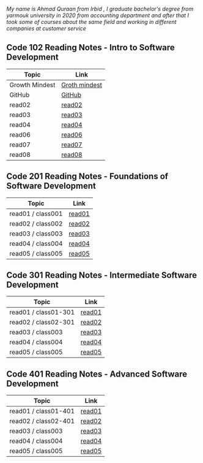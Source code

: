 *My name is Ahmad Quraan from Irbid , I graduate  bachelor's degree from yarmouk university in 2020 from accounting department and after that I took some of courses about the same field and working in different companies at customer service*


## Code 102 Reading Notes - Intro to Software Development

Topic          | Link
---------------|-----
Growth Mindest | [Groth mindest](https://ahmadquraan97.github.io/reading-notes/lab01)
GitHub         | [GitHub](https://ahmadquraan97.github.io/reading-notes/read01)
read02         | [read02](https://ahmadquraan97.github.io/reading-notes/read02)
read03         |[read03](https://ahmadquraan97.github.io/reading-notes/read03)
read04         |[read04](https://ahmadquraan97.github.io/reading-notes/read04)
read06         |[read06](https://ahmadquraan97.github.io/reading-notes/read06)
read07         |[read07](https://ahmadquraan97.github.io/reading-notes/read07)
read08         | [read08](https://ahmadquraan97.github.io/reading-notes/read08)



## Code 201 Reading Notes - Foundations of Software Development

Topic             | Link
------------------|-----
read01 / class001 |  [read01](class001.md)
read02 / class002 |  [read02](class002.md)
read03 / class003 |  [read03](class003.md)
read04 / class004 |  [read04](class004.md)
read05 / class005 |  [read05](class005.md)

## Code 301 Reading Notes - Intermediate Software Development

Topic                | Link
---------------------|-----
read01 / class01-301 |  [read01](class01-301.md)
read02 / class02-301 |  [read02](class02-301.md)
read03 / class003    |  [read03](0000)
read04 / class004    |  [read04](0000)
read05 / class005    |  [read05](0000)

## Code 401 Reading Notes - Advanced Software Development
Topic                | Link
---------------------|-----
read01 / class01-401 |  [read01]()
read02 / class02-401 | [read02]()
read03 / class003    |  [read03](0000)
read04 / class004    |  [read04](0000)
read05 / class005    |  [read05](0000)